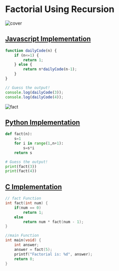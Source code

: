 # Factorial Using Recursion

![cover](./cover.png)

## [Javascript Implementation](./fact.js)

```js
function dailyCode(n) {
    if (n<=1) {
        return 1;
    } else {
        return n*dailyCode(n-1);
    }
}

// Guess the output!
console.log(dailyCode(3)); 
console.log(dailyCode(4)); 
```

![fact](./code.png)

## [Python Implementation](./fact.py)

```python
def fact(n):
    s=1
    for i in range(1,n+1):
        s=s*i
    return s

# Guess the output!
print(fact(3))
print(fact(4))
```

## [C Implementation](./fact.c)

```c
// fact Function
int fact(int num) {
    if(num == 0)
        return 1;
    else
        return num * fact(num - 1);
}

//main Function
int main(void) {
    int answer;
    answer = fact(5);
    printf("Factorial is: %d", answer);
    return 0;
}
```